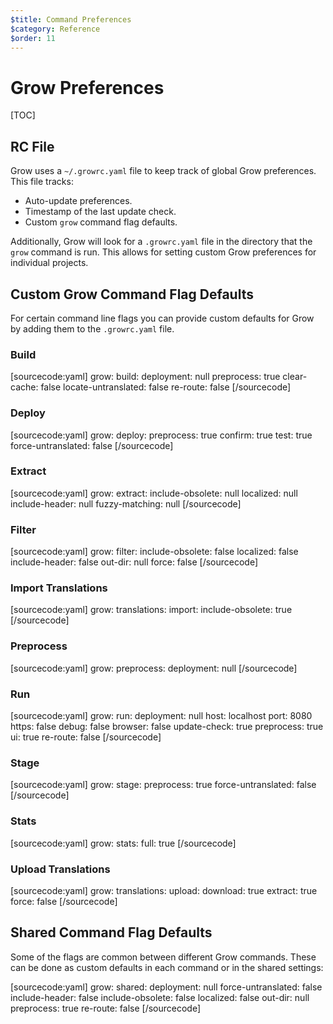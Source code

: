 ```yaml
---
$title: Command Preferences
$category: Reference
$order: 11
---
```

# Grow Preferences

[TOC]

## RC File

Grow uses a `~/.growrc.yaml` file to keep track of global Grow preferences. This file tracks:

- Auto-update preferences.
- Timestamp of the last update check.
- Custom `grow` command flag defaults.

Additionally, Grow will look for a `.growrc.yaml` file in the directory that the `grow` command is run. This allows for setting custom Grow preferences for individual projects.

## Custom Grow Command Flag Defaults

For certain command line flags you can provide custom defaults for Grow by adding them to the `.growrc.yaml` file.

### Build

[sourcecode:yaml]
grow:
  build:
    deployment: null
    preprocess: true
    clear-cache: false
    locate-untranslated: false
    re-route: false
[/sourcecode]

### Deploy

[sourcecode:yaml]
grow:
  deploy:
    preprocess: true
    confirm: true
    test: true
    force-untranslated: false
[/sourcecode]

### Extract

[sourcecode:yaml]
grow:
  extract:
    include-obsolete: null
    localized: null
    include-header: null
    fuzzy-matching: null
[/sourcecode]

### Filter

[sourcecode:yaml]
grow:
  filter:
    include-obsolete: false
    localized: false
    include-header: false
    out-dir: null
    force: false
[/sourcecode]

### Import Translations

[sourcecode:yaml]
grow:
  translations:
    import:
      include-obsolete: true
[/sourcecode]

### Preprocess

[sourcecode:yaml]
grow:
  preprocess:
    deployment: null
[/sourcecode]

### Run

[sourcecode:yaml]
grow:
  run:
    deployment: null
    host: localhost
    port: 8080
    https: false
    debug: false
    browser: false
    update-check: true
    preprocess: true
    ui: true
    re-route: false
[/sourcecode]

### Stage

[sourcecode:yaml]
grow:
  stage:
    preprocess: true
    force-untranslated: false
[/sourcecode]

### Stats

[sourcecode:yaml]
grow:
  stats:
    full: true
[/sourcecode]

### Upload Translations

[sourcecode:yaml]
grow:
  translations:
    upload:
      download: true
      extract: true
      force: false
[/sourcecode]

## Shared Command Flag Defaults

Some of the flags are common between different Grow commands. These can be done as custom defaults in each command or in the shared settings:

[sourcecode:yaml]
grow:
  shared:
    deployment: null
    force-untranslated: false
    include-header: false
    include-obsolete: false
    localized: false
    out-dir: null
    preprocess: true
    re-route: false
[/sourcecode]
